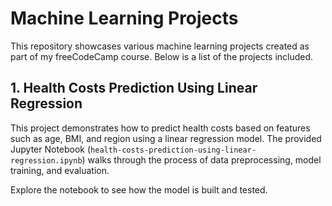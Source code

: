 # Machine Learning Projects

This repository showcases various machine learning projects created as part of my freeCodeCamp course. Below is a list of the projects included.

## 1. Health Costs Prediction Using Linear Regression

This project demonstrates how to predict health costs based on features such as age, BMI, and region using a linear regression model. The provided Jupyter Notebook (`health-costs-prediction-using-linear-regression.ipynb`) walks through the process of data preprocessing, model training, and evaluation.

Explore the notebook to see how the model is built and tested.